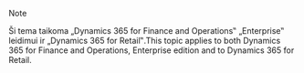 > [!NOTE]
> <span data-ttu-id="2f1a1-101">Ši tema taikoma „Dynamics 365 for Finance and Operations‟ „Enterprise‟ leidimui ir „Dynamics 365 for Retail‟.</span><span class="sxs-lookup"><span data-stu-id="2f1a1-101">This topic applies to both Dynamics 365 for Finance and Operations, Enterprise edition and to Dynamics 365 for Retail.</span></span> 